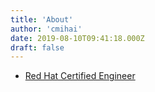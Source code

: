 ```yaml
---
title: 'About'
author: 'cmihai'
date: 2019-08-10T09:41:18.000Z
draft: false
---
```


- [Red Hat Certified Engineer](https://www.redhat.com/rhtapps/services/verify?certId=190-213-926)
